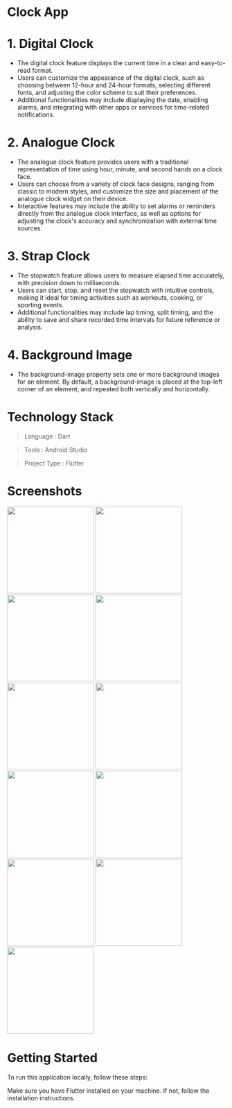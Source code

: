 # Clock App

# 1. Digital Clock
- The digital clock feature displays the current time in a clear and easy-to-read format. 
- Users can customize the appearance of the digital clock, such as choosing between 12-hour and 24-hour formats, selecting different fonts, and adjusting the color scheme to suit their preferences.
- Additional functionalities may include displaying the date, enabling alarms, and integrating with other apps or services for time-related notifications.

# 2. Analogue Clock
- The analogue clock feature provides users with a traditional representation of time using hour, minute, and second hands on a clock face.
- Users can choose from a variety of clock face designs, ranging from classic to modern styles, and customize the size and placement of the analogue clock widget on their device.
- Interactive features may include the ability to set alarms or reminders directly from the analogue clock interface, as well as options for adjusting the clock's accuracy and synchronization with external time sources.

# 3. Strap Clock
- The stopwatch feature allows users to measure elapsed time accurately, with precision down to milliseconds.
- Users can start, stop, and reset the stopwatch with intuitive controls, making it ideal for timing activities such as workouts, cooking, or sporting events.
- Additional functionalities may include lap timing, split timing, and the ability to save and share recorded time intervals for future reference or analysis.

# 4. Background Image 
- The background-image property sets one or more background images for an element.
By default, a background-image is placed at the top-left corner of an element, and repeated both vertically and horizontally.
  
# Technology Stack

> Language     : Dart

> Tools        : Android Studio

> Project Type : Flutter


# Screenshots

<img src = "https://github.com/parth7192/clock_application/assets/142138451/c8c89772-d53c-4621-a552-e84269b82d1b" width = "200">

<img src = "https://github.com/parth7192/clock_application/assets/142138451/91e75b22-f8b6-4a34-9d21-dee80e9bfc6d" width = "200">

<img src = "https://github.com/parth7192/clock_application/assets/142138451/165496bb-e54d-4fc6-b4d2-bd537d10a2a6" width = "200">

<img src = "https://github.com/parth7192/clock_application/assets/142138451/178d701e-899b-40f3-9d0d-812efe3b868c" width = "200">

<img src = "https://github.com/parth7192/clock_application/assets/142138451/920b81a8-63a8-41fd-9923-0be0d38d18ed" width = "200">

<img src = "https://github.com/parth7192/clock_application/assets/142138451/ea18dfb8-2b5e-458d-b4dc-ff25d0dfefc8" width = "200">

<img src = "https://github.com/parth7192/clock_application/assets/142138451/9775ae44-104d-4e44-b6dd-6273da40ecc3" width = "200">

<img src = "https://github.com/parth7192/clock_application/assets/142138451/dbec1dba-4b44-408b-be6e-85efbd9a4583" width = "200">

<img src = "https://github.com/parth7192/clock_application/assets/142138451/9f2767be-dd9a-40eb-940d-fe0287d19ab8" width = "200">

<img src = "https://github.com/parth7192/clock_application/assets/142138451/3a5ed6e7-ce9a-4ff1-9667-793103e9e2b7" width = "200">

<img src = "https://github.com/parth7192/clock_application/assets/142138451/3806e231-dd5a-46b4-9521-3c968ced07b0" width = "200">

# Getting Started

To run this application locally, follow these steps:

Make sure you have Flutter installed on your machine. If not, follow the installation instructions.

